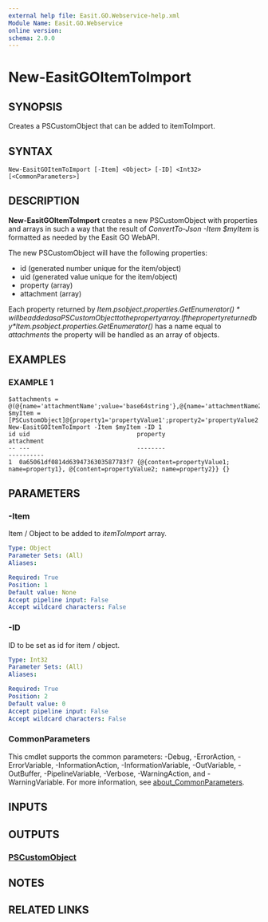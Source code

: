 ```yaml
---
external help file: Easit.GO.Webservice-help.xml
Module Name: Easit.GO.Webservice
online version:
schema: 2.0.0
---
```


# New-EasitGOItemToImport

## SYNOPSIS
Creates a PSCustomObject that can be added to itemToImport.

## SYNTAX

```
New-EasitGOItemToImport [-Item] <Object> [-ID] <Int32> [<CommonParameters>]
```

## DESCRIPTION
**New-EasitGOItemToImport** creates a new PSCustomObject with properties and arrays in such a way that the result of *ConvertTo-Json -Item $myItem* is formatted as needed by the Easit GO WebAPI.

The new PSCustomObject will have the following properties:
- id (generated number unique for the item/object)
- uid (generated value unique for the item/object)
- property (array)
- attachment (array)

Each property returned by *$Item.psobject.properties.GetEnumerator()* will be added as a PSCustomObject to the property array.
If the property returned by *$Item.psobject.properties.GetEnumerator()* has a name equal to *attachments* the property will be handled as an array of objects.

## EXAMPLES

### EXAMPLE 1
```
$attachments = @(@{name='attachmentName';value='base64string'},@{name='attachmentName2';value='base64string2'})
$myItem = [PSCustomObject]@{property1='propertyValue1';property2='propertyValue2';attachments=$attachments}
New-EasitGOItemToImport -Item $myItem -ID 1
id uid                              property                                                                               attachment
-- ---                              --------                                                                               ----------
1  0a65061df0814d6394736303587783f7 {@{content=propertyValue1; name=property1}, @{content=propertyValue2; name=property2}} {}
```

## PARAMETERS

### -Item
Item / Object to be added to *itemToImport* array.

```yaml
Type: Object
Parameter Sets: (All)
Aliases:

Required: True
Position: 1
Default value: None
Accept pipeline input: False
Accept wildcard characters: False
```

### -ID
ID to be set as id for item / object.

```yaml
Type: Int32
Parameter Sets: (All)
Aliases:

Required: True
Position: 2
Default value: 0
Accept pipeline input: False
Accept wildcard characters: False
```

### CommonParameters
This cmdlet supports the common parameters: -Debug, -ErrorAction, -ErrorVariable, -InformationAction, -InformationVariable, -OutVariable, -OutBuffer, -PipelineVariable, -Verbose, -WarningAction, and -WarningVariable. For more information, see [about_CommonParameters](http://go.microsoft.com/fwlink/?LinkID=113216).

## INPUTS

## OUTPUTS

### [PSCustomObject](https://learn.microsoft.com/en-us/dotnet/api/system.management.automation.pscustomobject)
## NOTES

## RELATED LINKS
